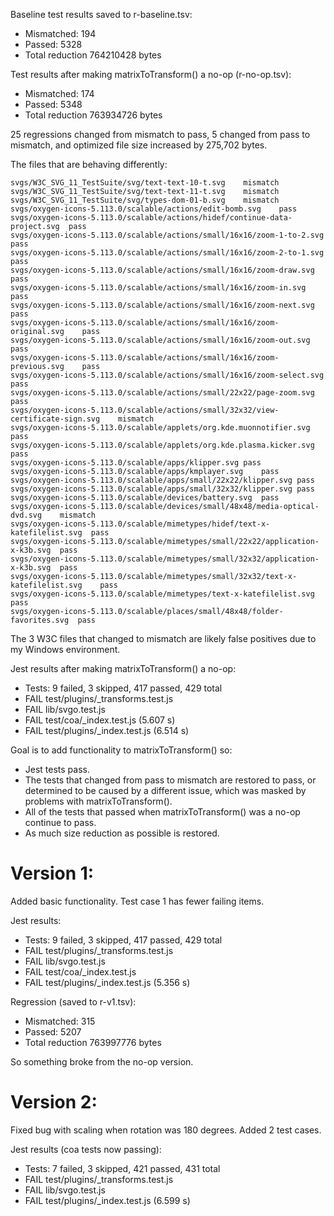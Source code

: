 Baseline test results saved to r-baseline.tsv:

- Mismatched: 194
- Passed: 5328
- Total reduction 764210428 bytes

Test results after making matrixToTransform() a no-op (r-no-op.tsv):

- Mismatched: 174
- Passed: 5348
- Total reduction 763934726 bytes

25 regressions changed from mismatch to pass, 5 changed from pass to mismatch, and optimized file size increased by 275,702 bytes.

The files that are behaving differently:

```
svgs/W3C_SVG_11_TestSuite/svg/text-text-10-t.svg	mismatch
svgs/W3C_SVG_11_TestSuite/svg/text-text-11-t.svg	mismatch
svgs/W3C_SVG_11_TestSuite/svg/types-dom-01-b.svg	mismatch
svgs/oxygen-icons-5.113.0/scalable/actions/edit-bomb.svg	pass
svgs/oxygen-icons-5.113.0/scalable/actions/hidef/continue-data-project.svg	pass
svgs/oxygen-icons-5.113.0/scalable/actions/small/16x16/zoom-1-to-2.svg	pass
svgs/oxygen-icons-5.113.0/scalable/actions/small/16x16/zoom-2-to-1.svg	pass
svgs/oxygen-icons-5.113.0/scalable/actions/small/16x16/zoom-draw.svg	pass
svgs/oxygen-icons-5.113.0/scalable/actions/small/16x16/zoom-in.svg	pass
svgs/oxygen-icons-5.113.0/scalable/actions/small/16x16/zoom-next.svg	pass
svgs/oxygen-icons-5.113.0/scalable/actions/small/16x16/zoom-original.svg	pass
svgs/oxygen-icons-5.113.0/scalable/actions/small/16x16/zoom-out.svg	pass
svgs/oxygen-icons-5.113.0/scalable/actions/small/16x16/zoom-previous.svg	pass
svgs/oxygen-icons-5.113.0/scalable/actions/small/16x16/zoom-select.svg	pass
svgs/oxygen-icons-5.113.0/scalable/actions/small/22x22/page-zoom.svg	pass
svgs/oxygen-icons-5.113.0/scalable/actions/small/32x32/view-certificate-sign.svg	mismatch
svgs/oxygen-icons-5.113.0/scalable/applets/org.kde.muonnotifier.svg	pass
svgs/oxygen-icons-5.113.0/scalable/applets/org.kde.plasma.kicker.svg	pass
svgs/oxygen-icons-5.113.0/scalable/apps/klipper.svg	pass
svgs/oxygen-icons-5.113.0/scalable/apps/kmplayer.svg	pass
svgs/oxygen-icons-5.113.0/scalable/apps/small/22x22/klipper.svg	pass
svgs/oxygen-icons-5.113.0/scalable/apps/small/32x32/klipper.svg	pass
svgs/oxygen-icons-5.113.0/scalable/devices/battery.svg	pass
svgs/oxygen-icons-5.113.0/scalable/devices/small/48x48/media-optical-dvd.svg	mismatch
svgs/oxygen-icons-5.113.0/scalable/mimetypes/hidef/text-x-katefilelist.svg	pass
svgs/oxygen-icons-5.113.0/scalable/mimetypes/small/22x22/application-x-k3b.svg	pass
svgs/oxygen-icons-5.113.0/scalable/mimetypes/small/32x32/application-x-k3b.svg	pass
svgs/oxygen-icons-5.113.0/scalable/mimetypes/small/32x32/text-x-katefilelist.svg	pass
svgs/oxygen-icons-5.113.0/scalable/mimetypes/text-x-katefilelist.svg	pass
svgs/oxygen-icons-5.113.0/scalable/places/small/48x48/folder-favorites.svg	pass
```

The 3 W3C files that changed to mismatch are likely false positives due to my Windows environment.

Jest results after making matrixToTransform() a no-op:

- Tests: 9 failed, 3 skipped, 417 passed, 429 total
- FAIL test/plugins/\_transforms.test.js
- FAIL lib/svgo.test.js
- FAIL test/coa/\_index.test.js (5.607 s)
- FAIL test/plugins/\_index.test.js (6.514 s)

Goal is to add functionality to matrixToTransform() so:

- Jest tests pass.
- The tests that changed from pass to mismatch are restored to pass, or determined to be caused by a different issue, which was masked by
  problems with matrixToTransform().
- All of the tests that passed when matrixToTransform() was a no-op continue to pass.
- As much size reduction as possible is restored.

# Version 1:

Added basic functionality. Test case 1 has fewer failing items.

Jest results:

- Tests: 9 failed, 3 skipped, 417 passed, 429 total
- FAIL test/plugins/\_transforms.test.js
- FAIL lib/svgo.test.js
- FAIL test/coa/\_index.test.js
- FAIL test/plugins/\_index.test.js (5.356 s)

Regression (saved to r-v1.tsv):

- Mismatched: 315
- Passed: 5207
- Total reduction 763997776 bytes

So something broke from the no-op version.

# Version 2:

Fixed bug with scaling when rotation was 180 degrees. Added 2 test cases.

Jest results (coa tests now passing):

- Tests: 7 failed, 3 skipped, 421 passed, 431 total
- FAIL test/plugins/\_transforms.test.js
- FAIL lib/svgo.test.js
- FAIL test/plugins/\_index.test.js (6.599 s)

